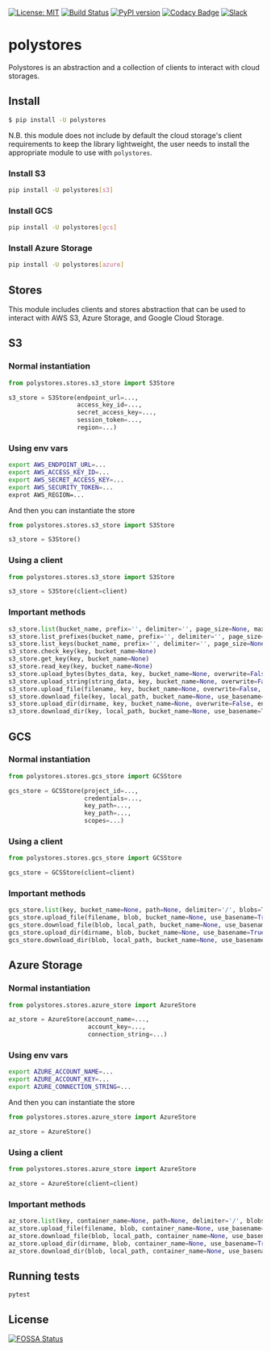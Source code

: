 [![License: MIT](https://img.shields.io/badge/License-MIT-green.svg)](LICENSE)
[![Build Status](https://travis-ci.com/polyaxon/polystores.svg?branch=master)](https://travis-ci.com/polyaxon/polystores)
[![PyPI version](https://badge.fury.io/py/polystores.svg)](https://badge.fury.io/py/polystores)
[![Codacy Badge](https://api.codacy.com/project/badge/Grade/a33947d729f94f5da7f7390dfeef7f94)](https://www.codacy.com/app/polyaxon/polystores?utm_source=github.com&amp;utm_medium=referral&amp;utm_content=polyaxon/polystores&amp;utm_campaign=Badge_Grade)
[![Slack](https://img.shields.io/badge/chat-on%20slack-aadada.svg?logo=slack&longCache=true)](https://join.slack.com/t/polyaxon/shared_invite/enQtMzQ0ODc2MDg1ODc0LWY2ZTdkMTNmZjBlZmRmNjQxYmYwMTBiMDZiMWJhODI2ZTk0MDU4Mjg5YzA5M2NhYzc5ZjhiMjczMDllYmQ2MDg)


# polystores

Polystores is an abstraction and a collection of clients to interact with cloud storages.


## Install

```bash
$ pip install -U polystores
```

N.B. this module does not include by default the cloud storage's client requirements 
to keep the library lightweight, the user needs to install the appropriate module to use with `polystores`.

### Install S3

```bash
pip install -U polystores[s3]
```

### Install GCS


```bash
pip install -U polystores[gcs]
```

### Install Azure Storage


```bash
pip install -U polystores[azure]
```

## Stores

This module includes clients and stores abstraction that can be used to interact with AWS S3, Azure Storage, and Google Cloud Storage.


## S3

### Normal instantiation

```python
from polystores.stores.s3_store import S3Store

s3_store = S3Store(endpoint_url=..., 
                   access_key_id=...,
                   secret_access_key=...,
                   session_token=...,
                   region=...)
```


### Using env vars

```bash
export AWS_ENDPOINT_URL=...
export AWS_ACCESS_KEY_ID=...
export AWS_SECRET_ACCESS_KEY=...
export AWS_SECURITY_TOKEN=...
exprot AWS_REGION=...
```

And then you can instantiate the store
```python
from polystores.stores.s3_store import S3Store

s3_store = S3Store()
```

### Using a client

```python
from polystores.stores.s3_store import S3Store

s3_store = S3Store(client=client)
```

### Important methods

```python
s3_store.list(bucket_name, prefix='', delimiter='', page_size=None, max_items=None, keys=True, prefixes=True)
s3_store.list_prefixes(bucket_name, prefix='', delimiter='', page_size=None, max_items=None)
s3_store.list_keys(bucket_name, prefix='', delimiter='', page_size=None, max_items=None)
s3_store.check_key(key, bucket_name=None)
s3_store.get_key(key, bucket_name=None)
s3_store.read_key(key, bucket_name=None)
s3_store.upload_bytes(bytes_data, key, bucket_name=None, overwrite=False, encrypt=False, acl=None)
s3_store.upload_string(string_data, key, bucket_name=None, overwrite=False, encrypt=False, acl=None, encoding='utf-8')
s3_store.upload_file(filename, key, bucket_name=None, overwrite=False, encrypt=False, acl=None, use_basename=True)
s3_store.download_file(key, local_path, bucket_name=None, use_basename=True)
s3_store.upload_dir(dirname, key, bucket_name=None, overwrite=False, encrypt=False, acl=None, use_basename=True)
s3_store.download_dir(key, local_path, bucket_name=None, use_basename=True)
```


## GCS

### Normal instantiation

```python
from polystores.stores.gcs_store import GCSStore

gcs_store = GCSStore(project_id=..., 
                     credentials=...,
                     key_path=...,
                     key_path=...,
                     scopes=...)
```

### Using a client

```python
from polystores.stores.gcs_store import GCSStore

gcs_store = GCSStore(client=client)
```

### Important methods

```python
gcs_store.list(key, bucket_name=None, path=None, delimiter='/', blobs=True, prefixes=True)
gcs_store.upload_file(filename, blob, bucket_name=None, use_basename=True)
gcs_store.download_file(blob, local_path, bucket_name=None, use_basename=True)
gcs_store.upload_dir(dirname, blob, bucket_name=None, use_basename=True)
gcs_store.download_dir(blob, local_path, bucket_name=None, use_basename=True)
```

## Azure Storage

### Normal instantiation

```python
from polystores.stores.azure_store import AzureStore

az_store = AzureStore(account_name=..., 
                      account_key=...,
                      connection_string=...)
```

### Using env vars

```bash
export AZURE_ACCOUNT_NAME=...
export AZURE_ACCOUNT_KEY=...
export AZURE_CONNECTION_STRING=...
```

And then you can instantiate the store
```python
from polystores.stores.azure_store import AzureStore

az_store = AzureStore()
```

### Using a client

```python
from polystores.stores.azure_store import AzureStore

az_store = AzureStore(client=client)
```

### Important methods

```python
az_store.list(key, container_name=None, path=None, delimiter='/', blobs=True, prefixes=True)
az_store.upload_file(filename, blob, container_name=None, use_basename=True)
az_store.download_file(blob, local_path, container_name=None, use_basename=True)
az_store.upload_dir(dirname, blob, container_name=None, use_basename=True)
az_store.download_dir(blob, local_path, container_name=None, use_basename=True)
```

## Running tests

```
pytest
```


## License

[![FOSSA Status](https://app.fossa.io/api/projects/git%2Bgithub.com%2Fpolyaxon%2Fpolystores.svg?type=large)](https://app.fossa.io/projects/git%2Bgithub.com%2Fpolyaxon%2Fpolystores?ref=badge_large)
